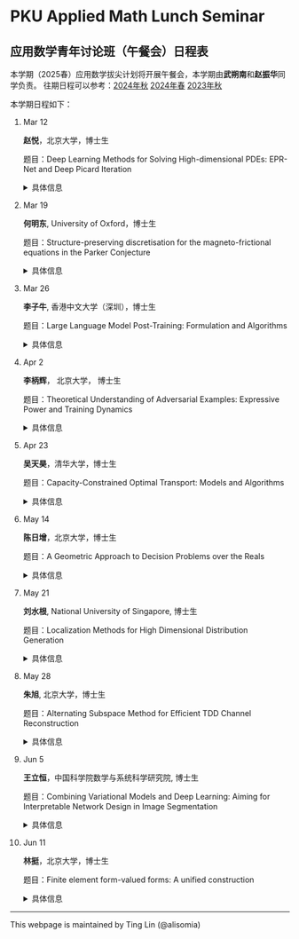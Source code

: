 # PKU Applied Math Lunch Seminar

## 应用数学青年讨论班（午餐会）日程表

本学期（2025春）应用数学拔尖计划将开展午餐会，本学期由**武朔南**和**赵振华**同学负责。
往期日程可以参考：[2024年秋](2024Fall.html) [2024年春](2024Spring.html) [2023年秋](2023Fall.html) 

本学期日程如下：

1. Mar 12

   **赵悦**，北京大学，博士生

   题目：Deep Learning Methods for Solving High-dimensional PDEs: EPR-Net and Deep Picard Iteration
   <details>
    <summary>具体信息</summary>
    <p>
    <b>摘要</b>: In this talk, we explore two deep learning methods for solving high-dimensional PDEs. First, we introduce EPR-Net, a novel deep learning approach for constructing potential landscapes of high-dimensional non-equilibrium steady-state (NESS) systems. The coincidence between the minimum loss of EPR-Net and the entropy production rate in NESS theory allows simultaneous potential landscape construction and clear physical interpretation. EPR-Net can be combined with dimensionality reduction and extended to systems with state-dependent diffusion coefficients. Next, we propose Deep Picard Iteration (DPI) for solving high-dimensional nonlinear parabolic PDEs. DPI combines Picard iteration with neural networks, avoiding the computational difficulties of directly optimizing PDE objective functions. It uses the Feynman-Kac formula for function evaluation, the Bismut-Elworthy-Li formula for gradient estimation. Numerical experiments demonstrate DPI’s faster convergence, lower computational cost, and higher solution accuracy compared to existing methods.
    </p>
    <p>
    <b>报告人信息</b>: 赵悦，北京大学大数据科学中心博士生，主要研究方向为深度学习与科学计算。
    </p>
    </details>

1. Mar 19

    **何明东**, University of Oxford，博士生

    题目：Structure-preserving discretisation for the magneto-frictional equations in the Parker Conjecture

    <details>
    <summary>具体信息</summary>
    
    <p>
    <b>摘要</b>:The Parker conjecture, which explores whether magnetic fields in perfectly conducting plasmas can develop tangential discontinuities during magnetic relaxation, remains an open question in astrophysics. Helicity conservation provides a topological barrier during relaxation, preventing topologically nontrivial initial data relaxing to trivial solutions; preserving this mechanism discretely over long time periods is therefore crucial for numerical simulation. This work presents an energy- and helicity-preserving finite element discretization for the magneto-frictional system, for investigating the Parker conjecture. The algorithm preserves a discrete version of the topological barrier and a discrete Arnold inequality. We also discuss extensions to domains with nontrivial topology. This is a joint work with Patrick E. Farrell (Oxford)，Kaibo Hu (Edinburgh) and Boris D. Andrews (Oxford).
    </p>
    <p>
    <b>报告人信息</b>: 何明东，英国牛津大学数学系数值分析组博士生，导师为 Prof. Patrick E. Farrell, 主要研究方向为偏微分方程数值解，目前工作在于多物理场尤其是磁流体方程组的有限元保结构离散，快速求解器以及相关应用。
    </p>
    
    </details>

1. Mar 26

    **李子牛**, 香港中文大学（深圳），博士生

    题目：Large Language Model Post-Training: Formulation and Algorithms

    <details>
    <summary>具体信息</summary>
    
    <p>
    <b>摘要</b>:Post-training is essential for adapting Large Language Models (LLMs) to specialized downstream tasks. This process typically involves Supervised Fine-Tuning (SFT) for instruction following and Reinforcement Learning (RL) for capability enhancement—approaches central to flagship products like ChatGPT and DeepSeek-R1. In this talk, we present new mathematical formulations for both SFT and RL. We identify several key properties that distinguish LLM post-training from classical supervised learning and standard reinforcement learning frameworks. Based on these insights, we introduce two new training algorithms: GEM for SFT and ReMax for RL. Specifically, GEM preserves output diversity, enhancing exploration in subsequent RL stages, while ReMax significantly reduces the computation complexity and opens a new paradiagm of RL for LLMs. Both algorithms come with theoretical guarantees using tools from optimization theory. This talk is expected to benefit researchers and practitioners interested in LLM implementation and those exploring the theoretical foundations of LLMs.
    </p>
    <p>
    <b>报告人信息</b>: 李子牛，香港中文大学（深圳）数据科学学院博士生，师从罗智泉（Tom Luo）教授。研究主要集中在机器学习算法设计与理论分析，特别关注大语言模型与强化学习应用。研究成果曾获得NeurIPS 2024 FITML Workshop最佳论文亚军、NeurIPS 2023 Spotlight以及UAI 2023 Oral演讲等荣誉。
    </p>
    
    </details>

1. Apr 2

    **李柄辉**， 北京大学， 博士生

    题目：Theoretical Understanding of Adversarial Examples: Expressive Power and Training Dynamics

    <details>
    <summary>具体信息</summary>
    
    <p>
    <b>摘要</b>:In recent years, machine learning methods—especially deep learning—have shown exceptional performance in domains like computer vision, natural language processing, speech recognition, and game playing. However, deep neural networks still face fundamental limitations in robustness and reliability. A key issue is their vulnerability to adversarial examples—small perturbations that cause incorrect predictions while being imperceptible to humans. This poses significant concerns for deploying deep models in safety-critical applications, such as autonomous driving. In this talk, we aim to provide a theoretical account of adversarial examples in deep learning. Our analysis is grounded in two key perspectives: the expressive power of neural networks and the underlying principles of feature learning. By connecting these theoretical foundations, we seek to shed light on the mechanisms that give rise to adversarial vulnerability and offer insights into potential pathways for improving model robustness.
    </p>
    <p>
    <b>报告人信息</b>: 李柄辉，北京大学前沿交叉学科研究院国际机器学习研究中心2023级博士生，主要研究方向为深度学习的理论基础以及人工智能方法在数学问题中的应用。</p>
    
    </details>

1. Apr 23

    **吴天昊**，清华大学，博士生

    题目：Capacity-Constrained Optimal Transport: Models and Algorithms

    <details>
    <summary>具体信息</summary>
    
    <p>
    <b>摘要</b>:In this talk, we explore algorithms for a variant of optimal transport called capacity-constrained optimal transport, which adds extra constraints on the set of feasible couplings to limit the mass transported between each pair of source and sink. Due to the large number of constraints in this problem, existing algorithms are both time-consuming and space-consuming. We consider a regularized problem that naturally satisfies the capacity constraints and consequently propose an alternating algorithm called the double regularization method. In our method, each alternate iteration step is to solve several single-variable equations. Theoretical analysis further provides a convergence guarantee to our method. Building on this, we introduce the sampled double regularization method based on importance sampling. In this approach, we approximate each single-variable equation by sampling a subset of its terms according to a designed sampling distribution. Theoretical analysis establishes the unbiasedness of this estimator and provides a bound on the approximation error.
    </p>
    <p>
    <b>报告人信息</b>: 吴天昊，清华大学数学科学系博士生，主要研究方向为最优输运及其应用，特别是在图问题与图算法中的应用。</p>
    
    </details>

1. May 14

    **陈日增**，北京大学，博士生

    题目：A Geometric Approach to Decision Problems over the Reals

    <details>
    <summary>具体信息</summary>
    
    <p>
    <b>摘要</b>:Given a Boolean combination of polynomial equations and inequalities, and assuming further that all variables are quantified by "for all" or "exists", the decision problem over the reals is to decide whether this logic formula is true or not (e.g. every monic real cubic admits a real root). In this talk, we will introduce a new geometric decision algorithm for this problem. The new algorithm is based on rebuilding the foundations of cylindrical algebraic decomposition (the classical algorithm for the same problem) from a geometric aspect. Experimental results have shown that our algorithm outperforms the existing methods.
    </p>
    <p>
    <b>报告人信息</b>: 陈日增，北京大学数学科学学院应用数学专业2021级博士生，师从夏壁灿教授。研究方向涉及计算代数几何、实代数几何以及可计算性理论之间的领域交叉。曾获北京大学校长奖学金，华罗庚奖学金等荣誉。已有四篇文章被 Math. Comp., J. Symb. Comput., ISSAC 发表或接收。</p>
    
    </details>

1. May 21

    **刘水根**, National University of Singapore, 博士生

    题目：Localization Methods for High Dimensional Distribution Generation

    <details>
    <summary>具体信息</summary>
    
    <p>
    <b>摘要</b>:In this talk, I will introduce a general strategy for sampling from high-dimensional distributions by exploiting conditional independence structure that arises from local interactions in many spatial and temporal systems. The structure induces a form of low-dimensionality that can be exploited algorithmically. I will introduce how to localize existing sampling methods, turning a high-dimensional problem into many low-dimensional subproblems. This localization not only reduces statistical complexity, but also enables efficient local and parallel computation. As examples, I will discuss MALA-within-Gibbs sampler and localized diffusion models. The localization method is grounded in a novel marginal Stein’s method, which provides quantitative estimates of the correlation decay in localized systems. This yields refined controls of the localization error, for instance, a dimension-free transport inequality for marginals. These results offer a unified perspective on how locality can be leveraged to make high-dimensional sampling both tractable and theoretically controlled.
    </p>
    <p>
    <b>报告人信息</b>: 刘水根，新加坡国立大学数学学院博士生，主要研究方向为不确定量化和高维采样，导师为童心教授和包维柱教授。</p>

1. May 28

    **朱旭**, 北京大学，博士生

    题目：Alternating Subspace Method for Efficient TDD Channel Reconstruction

    <details>
    <summary>具体信息</summary>
    
    <p>
    <b>摘要</b>: 移动通信技术中，信号的传输会受到多径传播的影响，因此需要额外加入导频信号辅助进行信道重构。为了不影响正常通讯，导频发送往往集中在较小的子带，因此需要额外的外推技术进行信道补全。近十年来，基于压缩感知的信道重构技术蓬勃发展，其中以基于 ADMM 的稀疏优化算法、基于近似消息传递 (AMP) 的统计计算方法以及基于 Turbo 译码的 Turbo CS 算法最为突出。然而，这些方法对观测矩阵有较高要求（高斯随机矩阵假设、部分 DFT 矩阵假设），这在实际通信系统的设置与规模下难以满足。我们将展示如何使用算子分裂的视角统一上述算法，并介绍在此基础上得到的交替子空间方法。该方法将开销较大的观测匹配模块限制在子空间，同时让算法保持不动点迭代的结构、保证其局部收敛性。我们将展示该算法在 TDD 上行信道重构的高效应用，以及如何在包含非理想因素的场景中保持精度。

    </p>
    <p>
    <b>报告人信息</b>: 朱旭，北京大学数学科学学院博士生，导师为李铁军教授。研究兴趣为统计计算、优化算法与信号处理。</p>

1. Jun 5

    **王立恒**，中国科学院数学与系统科学研究院, 博士生
    
    题目：Combining Variational Models and Deep Learning: Aiming for Interpretable Network Design in Image Segmentation

    <details>
    <summary>具体信息</summary>
    
    <p>
    <b>摘要</b>: 近十年来，深度学习方法在图像分割领域取得了显著进展，尤其是基于卷积神经网络和Transformer的模型在精度和效率上表现优异。然而，这些模型通常被视为“黑箱”，缺乏一定的可解释性，限制了其在医学影像领域的实际应用。与此同时，变分模型（如水平集方法）则利用目标的几何性质（如灰度、边界、质地等）进行分割，具有清晰的数学形式和可解释的分割机制，但其性能往往受限于手工设计能量函数的表达能力，同时也无法充分利用海量的图像数据。因此，将变分模型与深度学习相结合的研究范式应运而生，通过结合两者的互补优势，期望构建兼具高精度和可解释性的图像分割网络。本次报告主要回顾了近年来若干将两者相结合的方式，并对可能的发展方向进行展望。

    </p>
    <p>
    <b>报告人信息</b>: 王立恒，中国科学院数学与系统科学研究院博士生，导师为陈冲副研究员。研究兴趣为医学图像重建、医学图像处理。</p>

1. Jun 11

   **林挺**，北京大学，博士生

    题目：Finite element form-valued forms: A unified construction

    <details>
    <summary>具体信息</summary>
    
    <p>
    <b>摘要</b>: We provide a finite element discretization of $\ell$-form-valued $k$ form in $n$ dimensions for general $k$, $\ell$ and $n$ and polynomial degree. The construction generalizes finite element Whitney forms for the de~Rham complex and their higher-order and distributional versions, the Regge finite elements and the Christiansen--Regge elasticity complex, the TDNNS element for symmetric stress tensors, the MCS element for traceless matrix fields, the Hellan--Herrmann--Johnson (HHJ) elements for biharmonic equations, and discrete divdiv and Hessian complexes in [Hu, Lin, and Zhang, 2025]. The construction discretizes the Bernstein--Gelfand--Gelfand (BGG) diagrams. Applications of the construction include discretization of strain and stress tensors in continuum mechanics and metric and curvature tensors in differential geometry in any dimension. This talk is based on a joint work with Kaibo Hu (Edinburgh).

    </p>
    <p>
    <b>报告人信息</b>: 林挺，北京大学数学科学学院计算数学方向博士生。曾获北京大学未名学士，北京大学校长奖学金，东亚SIAM分会最佳论文奖一等奖等。2025年入选科协青年人才托举工程博士生专项。主要研究方向为有限元方法与深度学习中的逼近论，相关论文发表于Journal of the European Mathematical Society, Foundations of Computational Mathematics, Mathematics of Computation, Journal of Machine Learning Research, SIAM系列期刊等。</p>








-----
This webpage is maintained by Ting Lin (@alisomia)
